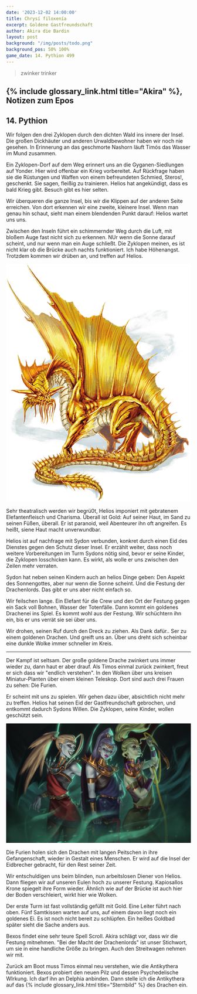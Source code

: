 ```yaml
---
date: '2023-12-02 14:00:00'
title: Chrysí filoxenía
excerpt: Goldene Gastfreundschaft
author: Akira die Bardin
layout: post
background: "/img/posts/todo.png"
background_pos: 50% 100%
game_date: 14. Pythion 499
---
```


<div class="rhyme">
  <blockquote>
     zwinker trinker
  </blockquote>
</div>

## {% include glossary_link.html title="Akira" %}, Notizen zum Epos


## 14. Pythion

Wir folgen den drei Zyklopen durch den dichten Wald ins innere der Insel. Die großen Dickhäuter und anderen Urwaldbewohner haben wir noch nie gesehen. In Erinnerung an das geschmorte Nashorn läuft Timós das Wasser im Mund zusammen.

Ein Zyklopen-Dorf auf dem Weg erinnert uns an die Gyganen-Siedlungen auf Yonder. Hier wird offenbar ein Krieg vorbereitet. Auf Rückfrage haben sie die Rüstungen und Waffen von einem befreundeten Schmied, Steros!, geschenkt. Sie sagen, fleißig zu trainieren. Helios hat angekündigt, dass es bald Krieg gibt. Besuch gibt es hier selten.

Wir überqueren die ganze Insel, bis wir die Klippen auf der anderen Seite erreichen. Von dort erkennen wir eine zweite, kleinere Insel. Wenn man genau hin schaut, sieht man einem blendenden Punkt darauf: Helios wartet uns uns.

Zwischen den Inseln führt ein schimmernder Weg durch die Luft, mit bloßem Auge fast nicht sich zu erkennen. NUr wenn die Sonne darauf scheint, und nur wenn man ein Auge schließt. Die Zyklopen meinen, es ist nicht klar ob die Brücke auch nachts funktioniert. Ich habe Höhenangst. Trotzdem kommen wir drüben an, und treffen auf Helios.

![Helios](/img/posts/helios.png)

Sehr theatralisch werden wir begrü0t, Helios imponiert mit gebratenem Elefantenfleisch und Charisma. Überall ist Gold: Auf seiner Haut, im Sand zu seinen Füßen, überall. Er ist paranoid, weil Abenteurer ihn oft angreifen. Es heißt, siene Haut macht unverwundbar.

Helios ist auf nachfrage mit Sydon verbunden, konkret durch einen Eid des Dienstes gegen den Schutz dieser Insel. Er erzählt weiter, dass noch weitere Vorbereitungen im Turm Sydons nötig sind, bevor er seine Kinder, die Zyklopen losschicken kann. Es wirkt, als wolle er uns zwischen den Zeilen mehr verraten.

Sydon hat neben seinen Kindern auch an helios Dinge geben: Den Aspekt des Sonnengottes, aber nur wenn die Sonne scheint. Und die Festung der Drachenlords. Das gibt er uns aber nicht einfach so.

Wir feilschen lange. Ein Elefant für die Crew und den Ort der Festung gegen ein Sack voll Bohnen, Wasser der Totenfälle.
Dann kommt ein goldenes Drachenei ins Spiel. Es kommt wohl aus der Festung. Wir schüchtern ihn ein, bis er uns verrät sie sei über uns.

Wir drohen, seinen Ruf durch den Dreck zu ziehen. Als Dank dafür.. Ser zu einem goldenen Drachen. Und greift uns an.
Über uns dreht sich scheinbar eine dunkle Wolke immer schneller im Kreis.

---

Der Kampf ist seltsam. Der große goldene Drache zwinkert uns immer wieder zu, dann haut er aber drauf. Als Timos einmal zurück zwinkert, freut er sich dass wir "endlich verstehen". In den Wolken über uns kreisen Miniatur-Planten über einem kleinen Teleskop. Dort sind auch drei Frauen zu sehen: Die Furien.

Er scheint mit uns zu spielen. Wir gehen dazu über, absichtlich nicht mehr zu treffen. Helios hat seinen Eid der Gastfreundschaft gebrochen, und entkommt dadurch Sydons Willen. Die Zyklopen, seine Kinder, wollen geschützt sein.

![Furien](/img/posts/furien.png)

Die Furien holen sich den Drachen mit langen Peitschen in ihre Gefangenschaft, wieder in Gestalt eines Menschen. Er wird auf die Insel der Eidbrecher gebracht, für den Rest seiner Zeit.

Wir entschuldigen uns beim blinden, nun arbeitslosen Diener von Helios. Dann fliegen wir auf unseren Eulen hoch zu unserer Festung. Kapiosallos Krone spiegelt ihre Form wieder. Ähnlich wie auf der Brücke ist auch hier der Boden verschleiert, wirkt hier wie Wolken.

Der erste Turm ist fast vollständig gefüllt mit Gold. Eine Leiter führt nach oben. Fünf Samtkissen warten auf uns, auf einem davon liegt noch ein goldenes Ei. Es ist noch nicht bereit zu schlüpfen. Ein heißes Goldbad später sieht die Sache anders aus.

Bexos findet eine sehr teure Spell Scroll. Akira schlägt vor, dass wir die Festung mitnehmen. "Bei der Macht der Drachenlords" ist unser Stichwort, um sie in eine handliche Größe zu bringen. Auch den Streitwagen nehmen wir mit.

Zurück am Boot muss Timos einmal neu verstehen, wie die Antikythera funktioniert. Bexos probiert den neuen Pilz und dessen Psychedelische WIrkung. Ich darf ihn an Delphia anbinden. Dann stelle ich die Antikythera auf das {% include glossary_link.html title="Sternbild" %} des Drachen ein.